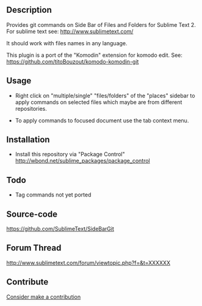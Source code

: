 Description
------------------

Provides git commands on Side Bar of Files and Folders for Sublime Text 2. For sublime text see: http://www.sublimetext.com/

It should work with files names in any language.

This plugin is a port of the "Komodin" extension for komodo edit. See: https://github.com/titoBouzout/komodo-komodin-git


Usage
------------------
 
* Right click on "multiple/single" "files/folders" of the "places" sidebar to apply commands on selected files which maybe are from different repositories.

* To apply commands to focused document use the tab context menu.
 
Installation
------------------

 * Install this repository via "Package Control" http://wbond.net/sublime_packages/package_control

Todo
------------------

 * Tag commands not yet ported

Source-code
------------------

https://github.com/SublimeText/SideBarGit

Forum Thread
------------------

http://www.sublimetext.com/forum/viewtopic.php?f=&t=XXXXXX

Contribute
------------------

[Consider make a contribution](https://www.paypal.com/cgi-bin/webscr?cmd=_donations&business=extensiondevelopment%40gmail%2ecom&lc=UY&item_name=Tito&item_number=sublime%2dtext%2dside%2dbar%2dplugin&currency_code=USD&bn=PP%2dDonationsBF%3abtn_donateCC_LG%2egif%3aNonHosted )